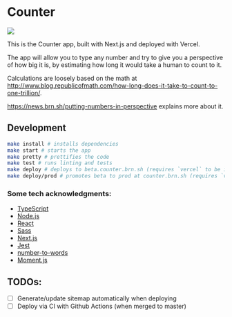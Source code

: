 # Counter

[![](https://github.com/BrunoBernardino/counter/workflows/Run%20Tests/badge.svg)](https://github.com/BrunoBernardino/counter/actions?workflow=Run+Tests)

This is the Counter app, built with Next.js and deployed with Vercel.

The app will allow you to type any number and try to give you a perspective of how big it is, by estimating how long it would take a human to count to it.

Calculations are loosely based on the math at http://www.blog.republicofmath.com/how-long-does-it-take-to-count-to-one-trillion/.

https://news.brn.sh/putting-numbers-in-perspective explains more about it.

## Development

```bash
make install # installs dependencies
make start # starts the app
make pretty # prettifies the code
make test # runs linting and tests
make deploy # deploys to beta.counter.brn.sh (requires `vercel` to be installed globally)
make deploy/prod # promotes beta to prod at counter.brn.sh (requires `vercel` to be installed globally)
```

### Some tech acknowledgments:

- [TypeScript](https://www.typescriptlang.org)
- [Node.js](https://nodejs.org/)
- [React](https://reactjs.org)
- [Sass](https://sass-lang.com)
- [Next.js](https://nextjs.org)
- [Jest](https://jestjs.io)
- [number-to-words](https://github.com/marlun78/number-to-words)
- [Moment.js](https://momentjs.com)

## TODOs:

- [ ] Generate/update sitemap automatically when deploying
- [ ] Deploy via CI with Github Actions (when merged to master)
